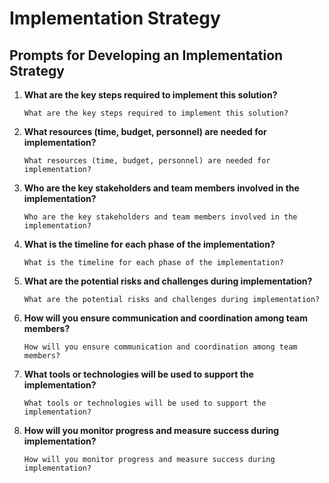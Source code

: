 # Implementation Strategy

## Prompts for Developing an Implementation Strategy

1. **What are the key steps required to implement this solution?**
   ```
   What are the key steps required to implement this solution?
   ```

2. **What resources (time, budget, personnel) are needed for implementation?**
   ```
   What resources (time, budget, personnel) are needed for implementation?
   ```

3. **Who are the key stakeholders and team members involved in the implementation?**
   ```
   Who are the key stakeholders and team members involved in the implementation?
   ```

4. **What is the timeline for each phase of the implementation?**
   ```
   What is the timeline for each phase of the implementation?
   ```

5. **What are the potential risks and challenges during implementation?**
   ```
   What are the potential risks and challenges during implementation?
   ```

6. **How will you ensure communication and coordination among team members?**
   ```
   How will you ensure communication and coordination among team members?
   ```

7. **What tools or technologies will be used to support the implementation?**
   ```
   What tools or technologies will be used to support the implementation?
   ```

8. **How will you monitor progress and measure success during implementation?**
   ```
   How will you monitor progress and measure success during implementation?
   ```
